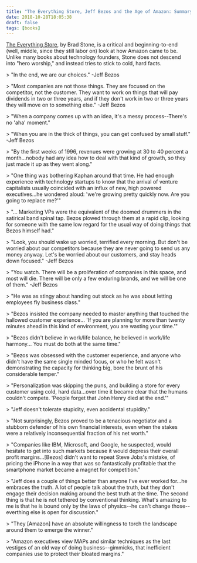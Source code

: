```yaml
---
title: "The Everything Store, Jeff Bezos and the Age of Amazon: Summary In Quotes"
date: 2018-10-28T18:05:38
draft: false
tags: [books]
---
```


[The Everything Store](https://www.amazon.com/Everything-Store-Jeff-Bezos-Amazon/dp/0316219282/ref=tmm_pap_swatch_0?_encoding=UTF8&amp;qid=1541261148&amp;sr=8-1-spons), by Brad Stone, is a critical and beginning-to-end (well, middle, since they still labor on) look at how Amazon came to be. Unlike many books about technology founders, Stone does not descend into &#34;hero worship,&#34; and instead tries to stick to cold, hard facts.

&gt; &#34;In the end, we are our choices.&#34; -Jeff Bezos

&gt; &#34;Most companies are not those things. They are focused on the competitor, not the customer. They want to work on things that will pay dividends in two or three years, and if they don&#39;t work in two or three years they will move on to something else.&#34; -Jeff Bezos

&gt; &#34;When a company comes up with an idea, it&#39;s a messy process--There&#39;s no &#39;aha&#39; moment.&#34;

&gt; &#34;When you are in the thick of things, you can get confused by small stuff.&#34; -Jeff Bezos

&gt; &#34;By the first weeks of 1996, revenues were growing at 30 to 40 percent a month...nobody had any idea how to deal with that kind of growth, so they just made it up as they went along.&#34;

&gt; &#34;One thing was bothering Kaphan around that time. He had enough experience with technology startups to know that the arrival of venture capitalists usually coincided with an influx of new, high powered executives...he wondered aloud: &#39;we&#39;re growing pretty quickly now. Are you going to replace me?&#39;&#34;

&gt; &#34;... Marketing VPs were the equivalent of the doomed drummers in the satirical band spinal tap. Bezos plowed through them at a rapid clip, looking for someone with the same low regard for the usual way of doing things that Bezos himself had.&#34;

&gt; &#34;Look, you should wake up worried, terrified every morning. But don&#39;t be worried about our competitors because they are never going to send us any money anyway. Let&#39;s be worried about our customers, and stay heads down focused.&#34; -Jeff Bezos

&gt; &#34;You watch. There will be a proliferation of companies in this space, and most will die. There will be only a few enduring brands, and we will be one of them.&#34; -Jeff Bezos

&gt; &#34;He was as stingy about handing out stock as he was about letting employees fly business class.&#34;

&gt; &#34;Bezos insisted the company needed to master anything that touched the hallowed customer experience... &#39;If you are planning for more than twenty minutes ahead in this kind of environment, you are wasting your time.&#39;&#34;

&gt; &#34;Bezos didn&#39;t believe in work/life balance, he believed in work/life harmony... You must do both at the same time.&#34;

&gt; &#34;Bezos was obsessed with the customer experience, and anyone who didn&#39;t have the same single minded focus, or who he felt wasn&#39;t demonstrating the capacity for thinking big, bore the brunt of his considerable temper.&#34;

&gt; &#34;Personalization was skipping the puns, and building a store for every customer using cold, hard data...over time it became clear that the humans couldn&#39;t compete. &#39;People forget that John Henry died at the end.&#39;&#34;

&gt; &#34;Jeff doesn&#39;t tolerate stupidity, even accidental stupidity.&#34;

&gt; &#34;Not surprisingly, Bezos proved to be a tenacious negotiator and a stubborn defender of his own financial interests, even when the stakes were a relatively inconsequential fraction of his net worth.&#34;

&gt; &#34;Companies like IBM, Microsoft, and Google, he suspected, would hesitate to get into such markets because it would depress their overall profit margins...\[Bezos\] didn&#39;t want to repeat Steve Jobs&#39;s mistake, of pricing the iPhone in a way that was so fantastically profitable that the smartphone market became a magnet for competition.&#34;

&gt; &#34;Jeff does a couple of things better than anyone I&#39;ve ever worked for...he embraces the truth. A lot of people talk about the truth, but they don&#39;t engage their decision making around the best truth at the time. The second thing is that he is not tethered by conventional thinking. What&#39;s amazing to me is that he is bound only by the laws of physics--he can&#39;t change those--everthing else is open for discussion.&#34;

&gt; &#34;They \[Amazon\] have an absolute willingness to torch the landscape around them to emerge the winner.&#34;

&gt; &#34;Amazon executives view MAPs and similar techniques as the last vestiges of an old way of doing business--gimmicks, that inefficient companies use to protect their bloated margins.&#34;
